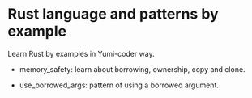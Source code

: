 # Rust language and patterns by example

Learn Rust by examples in Yumi-coder way.

- memory_safety: learn about borrowing, ownership, copy and clone.

- use_borrowed_args: pattern of using a borrowed argument.
